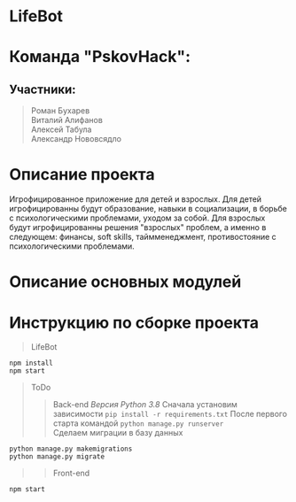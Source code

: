 # LifeBot

# Команда "PskovHack":
## Участники:
> Роман Бухарев   
> Виталий Алифанов     
> Алексей Табула    
> Александр Нововсядло

# Описание проекта
Игрофицированное приложение для детей и взрослых. Для детей игрофицированны будут образование, навыки в социализации, в борьбе с психологическими проблемами, уходом за собой. Для взрослых будут игрофицированны решения "взрослых" проблем, а именно в следующем: финансы, soft skills, таймменеджмент, противостояние с психологическими проблемами.

# Описание основных модулей


# Инструкцию по сборке проекта
> LifeBot
```
npm install
npm start
```    
>ToDo   
>> Back-end
*Версия Python 3.8*
Сначала установим зависимости ```pip install -r requirements.txt```
После первого старта командой ``` python manage.py runserver ```   
Сделаем миграции в базу данных    
```
python manage.py makemigrations
python manage.py migrate
```    
>> Front-end
```
npm start
```
